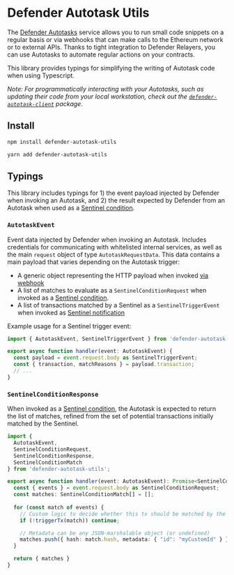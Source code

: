 # Defender Autotask Utils

The [Defender Autotasks](https://docs.openzeppelin.com/defender/autotasks) service allows you to run small code snippets on a regular basis or via webhooks that can make calls to the Ethereum network or to external APIs. Thanks to tight integration to Defender Relayers, you can use Autotasks to automate regular actions on your contracts.

This library provides typings for simplifying the writing of Autotask code when using Typescript.

_Note: For programmatically interacting with your Autotasks, such as updating their code from your local workstation, check out the [`defender-autotask-client`](https://www.npmjs.com/package/defender-autotask-client) package_.

## Install

```bash
npm install defender-autotask-utils
```

```bash
yarn add defender-autotask-utils
```

## Typings

This library includes typings for 1) the event payload injected by Defender when invoking an Autotask, and 2) the result expected by Defender from an Autotask when used as a [Sentinel condition](https://docs.openzeppelin.com/defender/sentinel#autotask_conditions).

### `AutotaskEvent`

Event data injected by Defender when invoking an Autotask. Includes credentials for communicating with whitelisted internal services, as well as the main `request` object of type `AutotaskRequestData`. This data contains a main payload that varies depending on the Autotask trigger:

- A generic object representing the HTTP payload when invoked [via webhook](https://docs.openzeppelin.com/defender/autotasks#webhook-handler)
- A list of matches to evaluate as a `SentinelConditionRequest` when invoked as a [Sentinel condition](https://docs.openzeppelin.com/defender/sentinel#autotask_conditions).
- A list of transactions matched by a Sentinel as a `SentinelTriggerEvent` when invoked as [Sentinel notification](https://docs.openzeppelin.com/defender/sentinel#autotask)

Example usage for a Sentinel trigger event:

```typescript
import { AutotaskEvent, SentinelTriggerEvent } from 'defender-autotask-utils';

export async function handler(event: AutotaskEvent) {
  const payload = event.request.body as SentinelTriggerEvent;
  const { transaction, matchReasons } = payload.transaction;
  // ...
}
```

### `SentinelConditionResponse`

When invoked as a [Sentinel condition](https://docs.openzeppelin.com/defender/sentinel#autotask_conditions), the Autotask is expected to return the list of matches, refined from the set of potential transactions initially matched by the Sentinel.

```typescript
import { 
  AutotaskEvent, 
  SentinelConditionRequest, 
  SentinelConditionResponse, 
  SentinelConditionMatch 
} from 'defender-autotask-utils';

export async function handler(event: AutotaskEvent): Promise<SentinelConditionResponse> {
  const { events } = event.request.body as SentinelConditionRequest;
  const matches: SentinelConditionMatch[] = [];
  
  for (const match of events) {
    // Custom logic to decide whether this tx should be matched by the Sentinel
    if (!triggerTx(match)) continue;

    // Metadata can be any JSON-marshalable object (or undefined)
    matches.push({ hash: match.hash, metadata: { "id": "myCustomId" } });
  }

  return { matches }
}
```
